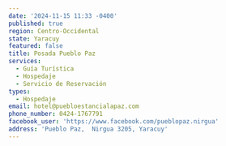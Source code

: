 ```yaml
---
date: '2024-11-15 11:33 -0400'
published: true
region: Centro-Occidental
state: Yaracuy
featured: false
title: Posada Pueblo Paz
services:
  - Guía Turística
  - Hospedaje
  - Servicio de Reservación
types:
  - Hospedaje
email: hotel@puebloestancialapaz.com
phone_number: 0424-1767791
facebook_user: 'https://www.facebook.com/pueblopaz.nirgua'
address: 'Pueblo Paz,  Nirgua 3205, Yaracuy'
---
```

